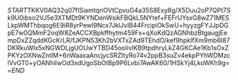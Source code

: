 $START$TKKV0AQ32q07flSiamtqriOVtCpvuG4a35S8Exy8g/X5Duu2oP7QPt7Sk9U0ibso2VJ5e3XTMDt9KYNDenWsikFBQkL5NYtef+FEFrUYsxG8wZ71MESLkpWMThbqog6E9iR8yrPewI9Ncx7JklJvIB44FrcipiOkSwU+hyyzgFYJJpDGpE7w0QMmF2oqW8ZeACCXBpkffhytm459Fx+qXoKdQzAGNhbzBtgaugjEempDxZZqddKGcKrLR/fJKPN53Kh2bVXTxZAd9TEhdO/kef9hpklfXm9mb6I87DKRkuWlx5xNGWDLjgUOUwYTBD45ooIivlKB9tpdhryLkZ4GKCAe1Kb1sOxZPKYzOXNwZntIM+6nWaaxaAncjycSRZItyRo74v2ppB3suZv4ekpPYhWDMzclVvGT0+yOANhilwOd3xdUgoSbOtBp9P6Lvbi7AwAK60/1HSkYj4LkoWKh9g==$END$